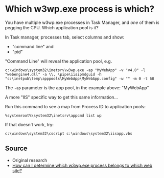 ﻿# Which w3wp.exe process is which?

You have multiple w3wp.exe processes in Task Manager, and *one* of them is pegging the CPU. Which application pool is it?

In Task manager, processes tab, select columns and show:

 * "command line" and
 * "pid"

"Command Line" will reveal the application pool, e.g.

	c:\windows\system32\inetsrv\w3wp.exe -ap "MyWebApp" -v "v4.0" -l "webengine4.dll" -a \\, \pipe\iisipmdguid -h "c:\inetpub\temp\apppools\MyWebApp\MyWebApp.config" -w "" -m 0 -t 60

The `-ap` parameter is the app pool, in the example above: "MyWebApp"

A more "IIS" specific way to get this same information...

Run this command to see a map from Process ID to application pools:

	%systemroot%\system32\inetsrv\appcmd list wp

If that doesn't work, try:

	c:\windows\system32\cscript c:\windows\system32\iisapp.vbs

## Source

- Original research
- [How can I determine which w3wp.exe process belongs to which web site?](http://stackoverflow.com/questions/658749/how-can-i-determine-which-w3wp-exe-process-belongs-to-which-web-site)
